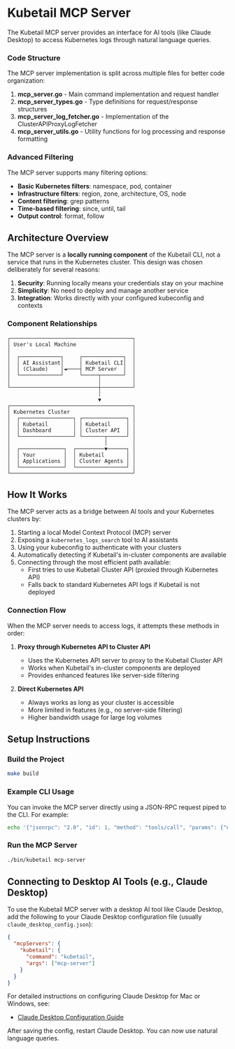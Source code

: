 # Kubetail MCP Server

The Kubetail MCP server provides an interface for AI tools (like Claude Desktop) to access Kubernetes logs through natural language queries.

### Code Structure

The MCP server implementation is split across multiple files for better code organization:

1. **mcp_server.go** - Main command implementation and request handler
2. **mcp_server_types.go** - Type definitions for request/response structures
3. **mcp_server_log_fetcher.go** - Implementation of the ClusterAPIProxyLogFetcher
4. **mcp_server_utils.go** - Utility functions for log processing and response formatting

### Advanced Filtering

The MCP server supports many filtering options:

- **Basic Kubernetes filters**: namespace, pod, container
- **Infrastructure filters**: region, zone, architecture, OS, node
- **Content filtering**: grep patterns
- **Time-based filtering**: since, until, tail
- **Output control**: format, follow


## Architecture Overview

The MCP server is a **locally running component** of the Kubetail CLI, not a service that runs in the Kubernetes cluster. This design was chosen deliberately for several reasons:

1. **Security**: Running locally means your credentials stay on your machine
2. **Simplicity**: No need to deploy and manage another service
3. **Integration**: Works directly with your configured kubeconfig and contexts

### Component Relationships

```
┌───────────────────────────────────────┐
│ User's Local Machine                  │
│                                       │
│  ┌─────────────┐     ┌─────────────┐  │
│  │ AI Assistant│     │ Kubetail CLI│  │
│  │ (Claude)    │◄────┤ MCP Server  │  │
│  └─────────────┘     └─────┬───────┘  │
│                            │          │
└────────────────────────────┼──────────┘
                             │
                             ▼
┌───────────────────────────────────────┐
│ Kubernetes Cluster                    │
│  ┌─────────────────┐ ┌──────────────┐ │
│  │ Kubetail        │ │ Kubetail     │ │
│  │ Dashboard       │ │ Cluster API  │ │
│  └─────────────────┘ └───────┬──────┘ │
│                              │        │
│  ┌──────────────┐  ┌─────────▼──────┐ │
│  │ Your         │  │ Kubetail       │ │
│  │ Applications │  │ Cluster Agents │ │
│  └──────────────┘  └────────────────┘ │
└───────────────────────────────────────┘
```

## How It Works

The MCP server acts as a bridge between AI tools and your Kubernetes clusters by:

1. Starting a local Model Context Protocol (MCP) server
2. Exposing a `kubernetes_logs_search` tool to AI assistants
3. Using your kubeconfig to authenticate with your clusters
4. Automatically detecting if Kubetail's in-cluster components are available
5. Connecting through the most efficient path available:
   - First tries to use Kubetail Cluster API (proxied through Kubernetes API)
   - Falls back to standard Kubernetes API logs if Kubetail is not deployed

### Connection Flow

When the MCP server needs to access logs, it attempts these methods in order:

1. **Proxy through Kubernetes API to Cluster API**
   - Uses the Kubernetes API server to proxy to the Kubetail Cluster API
   - Works when Kubetail's in-cluster components are deployed
   - Provides enhanced features like server-side filtering
   
2. **Direct Kubernetes API**
   - Always works as long as your cluster is accessible
   - More limited in features (e.g., no server-side filtering)
   - Higher bandwidth usage for large log volumes


## Setup Instructions

### Build the Project
```sh
make build
```

### Example CLI Usage

You can invoke the MCP server directly using a JSON-RPC request piped to the CLI. For example:

```sh
echo '{"jsonrpc": "2.0", "id": 1, "method": "tools/call", "params": {"name": "kubernetes_logs_search", "arguments": {"query": "test", "namespace": "kube-system"}}}' | ./bin/kubetail mcp-server 2>&1 | grep -E "(debug|error|info)" | jq
```


### Run the MCP Server
```sh
./bin/kubetail mcp-server
```

## Connecting to Desktop AI Tools (e.g., Claude Desktop)

To use the Kubetail MCP server with a desktop AI tool like Claude Desktop, add the following to your Claude Desktop configuration file (usually `claude_desktop_config.json`):

```json
{
  "mcpServers": {
    "kubetail": {
      "command": "kubetail",
      "args": ["mcp-server"]
    }
  }
}
```

For detailed instructions on configuring Claude Desktop for Mac or Windows, see:
- [Claude Desktop Configuration Guide](https://modelcontextprotocol.io/quickstart/user)

After saving the config, restart Claude Desktop. You can now use natural language queries.






